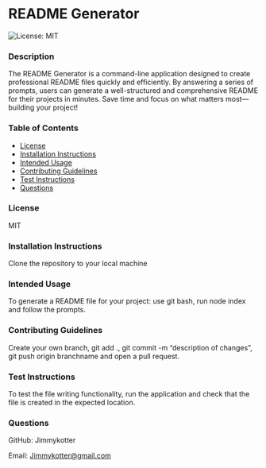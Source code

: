 # README Generator

![License: MIT](https://img.shields.io/badge/License-MIT-yellow.svg)

### Description
The README Generator is a command-line application designed to create professional README files quickly and efficiently. By answering a series of prompts, users can generate a well-structured and comprehensive README for their projects in minutes. Save time and focus on what matters most—building your project!

### Table of Contents

- [License](#license)
- [Installation Instructions](#installation-instructions)
- [Intended Usage](#intended-usage)
- [Contributing Guidelines](#contributing-guidelines)
- [Test Instructions](#test-instructions)
- [Questions](#questions)

### License
MIT


### Installation Instructions
Clone the repository to your local machine

### Intended Usage
To generate a README file for your project: use git bash, run node index and follow the prompts.

### Contributing Guidelines
Create your own branch, git add ., git commit -m “description of changes”, git push origin branchname and open a pull request.

### Test Instructions
To test the file writing functionality, run the application and check that the file is created in the expected location.

### Questions
GitHub: Jimmykotter

Email: Jimmykotter@gmail.com
